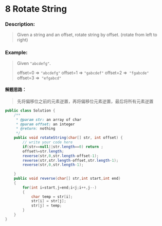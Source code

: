#  8 Rotate String

### Description:

> Given a string and an offset, rotate string by offset. (rotate from left to right)

### Example:

> Given `"abcdefg"`.
>
> offset=0 => `"abcdefg"`
> offset=1 => `"gabcdef"`
> offset=2 =>` "fgabcde"`
> offset=3 =>` "efgabcd"`

#### 解题思路：

> 先将偏移位之前的元素逆置，再将偏移位元素逆置，最后将所有元素逆置

```java
public class Solution {
    /**
     * @param str: an array of char
     * @param offset: an integer
     * @return: nothing
     */
    public void rotateString(char[] str, int offset) {
        // write your code here
        if(str==null||str.length==0) return ;
        offset%=str.length;
        reverse(str,0,str.length-offset-1);
        reverse(str,str.length-offset,str.length-1);
        reverse(str,0,str.length-1);
        
    }
    public void reverse(char[] str,int start,int end)
    {
        for(int i=start,j=end;i<j;i++,j--)
        {
            char temp = str[i];
            str[i] = str[j];
            str[j] = temp;          
        }
    }
}
```

